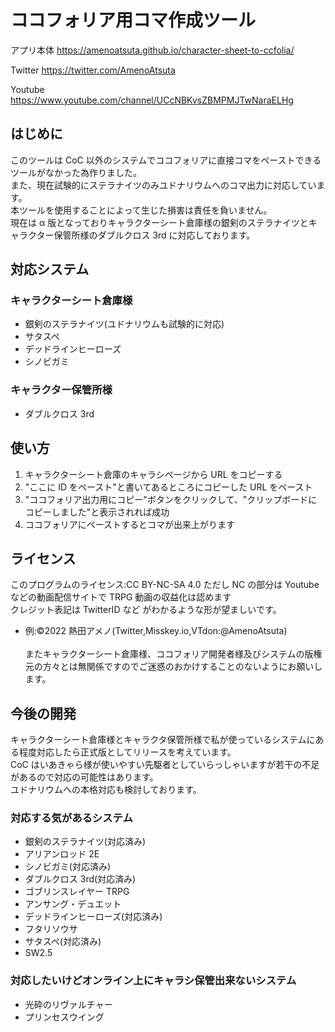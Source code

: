 # ココフォリア用コマ作成ツール

アプリ本体
https://amenoatsuta.github.io/character-sheet-to-ccfolia/

Twitter
https://twitter.com/AmenoAtsuta

Youtube
https://www.youtube.com/channel/UCcNBKvsZBMPMJTwNaraELHg

## はじめに

このツールは CoC 以外のシステムでココフォリアに直接コマをペーストできるツールがなかった為作りました。<br>
また、現在試験的にステラナイツのみユドナリウムへのコマ出力に対応しています。<br>
本ツールを使用することによって生じた損害は責任を負いません。<br>
現在は α 版となっておりキャラクターシート倉庫様の銀剣のステラナイツとキャラクター保管所様のダブルクロス 3rd に対応しております。<br>

## 対応システム

### キャラクターシート倉庫様

- 銀剣のステラナイツ(ユドナリウムも試験的に対応)
- サタスペ
- デッドラインヒーローズ
- シノビガミ

### キャラクター保管所様

- ダブルクロス 3rd

## 使い方

1. キャラクターシート倉庫のキャラシページから URL をコピーする
2. "ここに ID をペースト"と書いてあるところにコピーした URL をペースト
3. "ココフォリア出力用にコピー"ボタンをクリックして、"クリップボードにコピーしました"と表示されれば成功
4. ココフォリアにペーストするとコマが出来上がります

## ライセンス

このプログラムのライセンス:CC BY-NC-SA 4.0 ただし NC の部分は Youtube などの動画配信サイトで TRPG 動画の収益化は認めます<br>
クレジット表記は TwitterID など がわかるような形が望ましいです。<br>

- 例:©2022 熱田アメノ(Twitter,Misskey.io,VTdon:@AmenoAtsuta)<br>
  <br>
  またキャラクターシート倉庫様、ココフォリア開発者様及びシステムの版権元の方々とは無関係ですのでご迷惑のおかけすることのないようにお願いします。

## 今後の開発

キャラクターシート倉庫様とキャラクタ保管所様で私が使っているシステムにある程度対応したら正式版としてリリースを考えています。<br>
CoC はいあきゃら様が使いやすい先駆者としていらっしゃいますが若干の不足があるので対応の可能性はあります。<br>
ユドナリウムへの本格対応も検討しております。<br>

### 対応する気があるシステム

- 銀剣のステラナイツ(対応済み)
- アリアンロッド 2E
- シノビガミ(対応済み)
- ダブルクロス 3rd(対応済み)
- ゴブリンスレイヤー TRPG
- アンサング・デュエット
- デッドラインヒーローズ(対応済み)
- フタリソウサ
- サタスペ(対応済み)
- SW2.5

### 対応したいけどオンライン上にキャラシ保管出来ないシステム

- 光砕のリヴァルチャー
- プリンセスウイング
